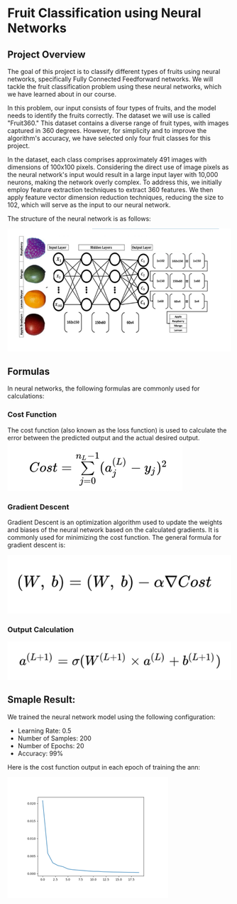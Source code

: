 # Fruit Classification using Neural Networks

## Project Overview

The goal of this project is to classify different types of fruits using neural networks, specifically Fully Connected Feedforward networks. We will tackle the fruit classification problem using these neural networks, which we have learned about in our course.

In this problem, our input consists of four types of fruits, and the model needs to identify the fruits correctly. The dataset we will use is called "Fruit360." This dataset contains a diverse range of fruit types, with images captured in 360 degrees. However, for simplicity and to improve the algorithm's accuracy, we have selected only four fruit classes for this project.

In the dataset, each class comprises approximately 491 images with dimensions of 100x100 pixels. Considering the direct use of image pixels as the neural network's input would result in a large input layer with 10,000 neurons, making the network overly complex. To address this, we initially employ feature extraction techniques to extract 360 features. We then apply feature vector dimension reduction techniques, reducing the size to 102, which will serve as the input to our neural network.

The structure of the neural network is as follows:

![Image 1](https://github.com/shakibaam/ANN-Project/blob/master/structure.png)

## Formulas

In neural networks, the following formulas are commonly used for calculations:

### Cost Function

The cost function (also known as the loss function) is used to calculate the error between the predicted output and the actual desired output.
 ![Cost-Function Formula](https://github.com/shakibaam/ANN-Project/blob/master/cost%20function.png)


### Gradient Descent

Gradient Descent is an optimization algorithm used to update the weights and biases of the neural network based on the calculated gradients. It is commonly used for minimizing the cost function. The general formula for gradient descent is:

  ![Weight Update Formula](https://github.com/shakibaam/ANN-Project/blob/master/grediant%20descent.png)

  ### Output Calculation

  ![Output Calculation Formula](https://github.com/shakibaam/ANN-Project/blob/master/weight%20update.png)



## Smaple Result:

We trained the neural network model using the following configuration:

- Learning Rate: 0.5
- Number of Samples: 200
- Number of Epochs: 20
- Accuracy: 99%

Here is the cost function output in each epoch of training the ann:

![Image 1](https://github.com/shakibaam/ANN-Project/blob/master/result.png)


